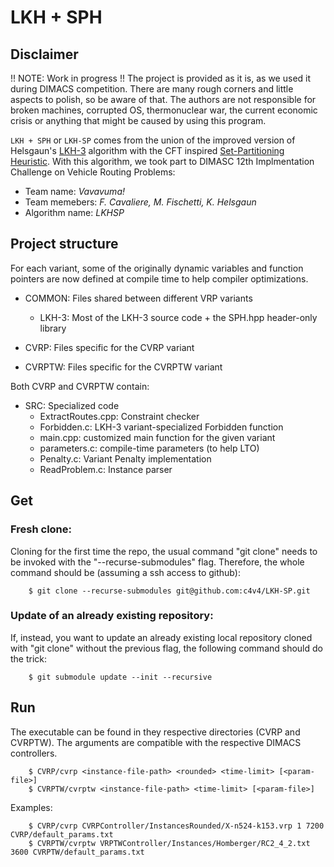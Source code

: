 # LKH + SPH

## Disclaimer
!! NOTE: Work in progress !!
The project is provided as it is, as we used it during DIMACS competition. 
There are many rough corners and little aspects to polish, so be aware of that.
The authors are not responsible for broken machines, corrupted OS, thermonuclear 
war, the current economic crisis or anything that might be caused by using this 
program. 

``LKH + SPH`` or ``LKH-SP`` comes from the union of the improved version of Helsgaun's [LKH-3](https://github.com/c4v4/LKH3) algorithm with the CFT inspired [Set-Partitioning Heuristic](https://github.com/c4v4/sph).
With this algorithm, we took part to DIMASC 12th Implmentation Challenge on Vehicle Routing Problems:
- Team name: _Vavavuma!_
- Team memebers: _F. Cavaliere, M. Fischetti, K. Helsgaun_
- Algorithm name: _LKHSP_


## Project structure
For each variant, some of the originally dynamic variables and function pointers are now defined at compile time to help compiler optimizations.

- COMMON: Files shared between different VRP variants
  - LKH-3: Most of the LKH-3 source code + the SPH.hpp header-only library

- CVRP: Files specific for the CVRP variant    
- CVRPTW: Files specific for the CVRPTW variant
 
Both CVRP and CVRPTW contain:
- SRC: Specialized code
  - ExtractRoutes.cpp: Constraint checker
  - Forbidden.c: LKH-3 variant-specialized Forbidden function 
  - main.cpp: customized main function for the given variant
  - parameters.c: compile-time parameters (to help LTO)
  - Penalty.c: Variant Penalty implementation
  - ReadProblem.c: Instance parser

## Get
### Fresh clone:
Cloning for the first time the repo, the usual command "git clone" needs to be invoked with the "--recurse-submodules" flag. 
Therefore, the whole command should be (assuming a ssh access to github):

        $ git clone --recurse-submodules git@github.com:c4v4/LKH-SP.git

### Update of an already existing repository:
If, instead, you want to update an already existing local repository cloned with "git clone" without the previous flag, the following command should do the trick:

        $ git submodule update --init --recursive
## Run
The executable can be found in they respective directories (CVRP and CVRPTW).
The arguments are compatible with the respective DIMACS controllers.
        
        $ CVRP/cvrp <instance-file-path> <rounded> <time-limit> [<param-file>]
        $ CVRPTW/cvrptw <instance-file-path> <time-limit> [<param-file>]

Examples:
 
        $ CVRP/cvrp CVRPController/InstancesRounded/X-n524-k153.vrp 1 7200 CVRP/default_params.txt
        $ CVRPTW/cvrptw VRPTWController/Instances/Homberger/RC2_4_2.txt 3600 CVRPTW/default_params.txt
